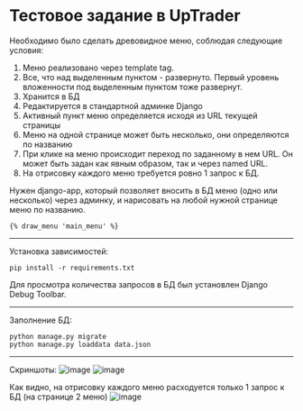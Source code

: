 # Тестовое задание в UpTrader
Необходимо было сделать древовидное меню, соблюдая следующие условия:
1) Меню реализовано через template tag.
2) Все, что над выделенным пунктом - развернуто. Первый уровень вложенности под выделенным пунктом тоже развернут.
3) Хранится в БД
4) Редактируется в стандартной админке Django
5) Активный пункт меню определяется исходя из URL текущей страницы
6) Меню на одной странице может быть несколько, они определяются по названию
7) При клике на меню происходит переход по заданному в нем URL. Он может быть задан как явным образом, так и через named URL.
8) На отрисовку каждого меню требуется ровно 1 запрос к БД.

Нужен django-app, который позволяет вносить в БД меню (одно или несколько) через админку, и нарисовать на любой нужной странице меню по названию.

~~~
{% draw_menu 'main_menu' %}
~~~

-------
Установка зависимостей:
~~~
pip install -r requirements.txt
~~~
Для просмотра количества запросов в БД был установлен Django Debug Toolbar.

-------
Заполнение БД:
~~~
python manage.py migrate
python manage.py loaddata data.json
~~~
------
Скриншоты:
![image](https://user-images.githubusercontent.com/63292154/220752518-a36107bc-caf6-41f2-bd4c-5dcc266da570.png)
![image](https://user-images.githubusercontent.com/63292154/220752657-6f4f0cad-1865-443c-a38c-5fc489c9131d.png)



Как видно, на отрисовку каждого меню расходуется только 1 запрос к БД (на странице 2 меню)
![image](https://user-images.githubusercontent.com/63292154/220752805-677d7dfd-eeaf-481a-9b82-f49e1302fa7d.png)

